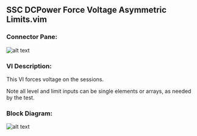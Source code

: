 ## **SSC DCPower Force Voltage Asymmetric Limits.vim**
### Connector Pane:
![alt text](/Instrument%20Control/DCPower/SSC%20DCPower/SSC%20DCPower%20Force%20Voltage%20Asymmetric%20Limits.vimc.png "SSC DCPower Force Voltage Asymmetric Limits.vim connector pane")

### VI Description:
This VI forces voltage on the sessions.

Note all level and limit inputs can be single elements or arrays, as needed by the test.

### Block Diagram:
![alt text](/Instrument%20Control/DCPower/SSC%20DCPower/SSC%20DCPower%20Force%20Voltage%20Asymmetric%20Limits.vimd.png "SSC DCPower Force Voltage Asymmetric Limits.vim block diagram")
